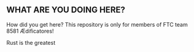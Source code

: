 ## WHAT ARE YOU DOING HERE?

How did you get here? This repository is only for members of FTC team 8581 Ædificatores!

Rust is the greatest
